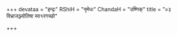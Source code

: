 +++
devataa = "इन्द्रः"
RShiH = "नृमेधः"
ChandaH = "उष्णिक्"
title = "०३ विभ्राजञ्ज्योतिषा स्व१रगच्छो"

+++
